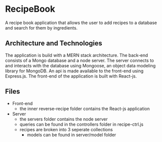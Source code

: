 # RecipeBook
A recipe book application that allows the user to add recipes to a database and search for them by ingredients.

## Architecture and Technologies 
The application is build with a MERN stack architecture. The back-end consists of a Mongo database and a node server. The server connects to and interacts with the database using Mongoose, an object data modeling library for MongoDB. An api is made available to the front-end using Express.js. The front-end of the application is built with React-js. 

## Files
- Front-end
    - the inner reverse-recipe folder contains the React-js application
- Server
    - the servers folder contains the node server
    - queries can be found in the controllers folder in recipe-ctrl.js
    - recipes are broken into 3 seperate collections
        - models can be found in server/model folder
 
